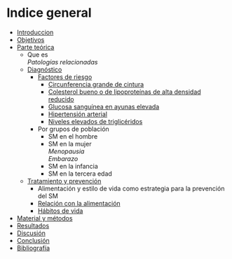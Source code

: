 # Indice general

- [Introduccion](#introducción)
- [Objetivos](#objetivos)
- [Parte teórica](#parte-teórica)
    - Que es  
        *Patologías relacionadas*
    - [Diagnóstico](#Diagnóstico)
        - [Factores de riesgo](#Factores-de-riesgo)
            - [Circunferencia grande de cintura](#Circunferencia-grande-de-cintura)
            - [Colesterol bueno o de lipoproteínas de alta densidad reducido](#Colesterol-bueno-o-de-lipoproteínas-de-alta-densidad-reducido)
            - [Glucosa sanguínea en ayunas elevada](#Glucosa-sanguínea-en-ayunas-elevada)
            - [Hipertensión arterial](#Hipertensión-arterial)
            - [Niveles elevados de triglicéridos](#Niveles-elevados-de-triglicéridos)
        - Por grupos de población
            - SM en el hombre
            - SM en la mujer  
                *Menopausia*  
                *Embarazo*
            - SM en la infancia
            - SM en la tercera edad
    - [Tratamiento y prevención](#Tratamiento-y-prevención)
        - Alimentación y estilo de vida como estrategia para la prevención del SM
        - [Relación con la alimentación](#relación-con-la-alimentación)
        - [Hábitos de vida](#hábitos-de-vida)
- [Material y métodos](#material-y-métodos)
- [Resultados](#resultados)
- [Discusión](#difusión)
- [Conclusión](#discusión)
- [Bibliografía](#bibliografía)
